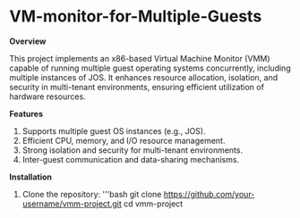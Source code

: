# VM-monitor-for-Multiple-Guests

**Overview**

This project implements an x86-based Virtual Machine Monitor (VMM) capable of running multiple guest operating systems concurrently, including multiple instances of JOS. It enhances resource allocation, isolation, and security in multi-tenant environments, ensuring efficient utilization of hardware resources.

**Features**

1) Supports multiple guest OS instances (e.g., JOS).
2) Efficient CPU, memory, and I/O resource management.
3) Strong isolation and security for multi-tenant environments.
4) Inter-guest communication and data-sharing mechanisms.

**Installation**

1) Clone the repository:
   '''bash
   git clone https://github.com/your-username/vmm-project.git
   cd vmm-project
